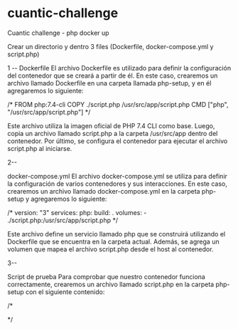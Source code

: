 # cuantic-challenge
Cuantic challenge - php docker up

Crear un directorio y dentro 3 files (Dockerfile, docker-compose.yml y script.php)


1 --
Dockerfile
El archivo Dockerfile es utilizado para definir la configuración del contenedor que se creará a partir de él. En este caso, crearemos un archivo llamado Dockerfile en una carpeta llamada php-setup, y en él agregaremos lo siguiente:

/*
FROM php:7.4-cli
COPY ./script.php /usr/src/app/script.php
CMD ["php", "/usr/src/app/script.php"]
*/

Este archivo utiliza la imagen oficial de PHP 7.4 CLI como base. Luego, copia un archivo llamado script.php a la carpeta /usr/src/app dentro del contenedor. Por último, se configura el contenedor para ejecutar el archivo script.php al iniciarse.


2--

docker-compose.yml
El archivo docker-compose.yml se utiliza para definir la configuración de varios contenedores y sus interacciones. En este caso, crearemos un archivo llamado docker-compose.yml en la carpeta php-setup y agregaremos lo siguiente:

/*
version: "3"
services:
  php:
    build: .
    volumes:
      - ./script.php:/usr/src/app/script.php
*/

Este archivo define un servicio llamado php que se construirá utilizando el Dockerfile que se encuentra en la carpeta actual. Además, se agrega un volumen que mapea el archivo script.php desde el host al contenedor.


3--

Script de prueba
Para comprobar que nuestro contenedor funciona correctamente, crearemos un archivo llamado script.php en la carpeta php-setup con el siguiente contenido:

/*
<?php
echo "La fecha actual es: " . date('Y-m-d H:i:s') . "\n";
*/

Este archivo simplemente muestra la fecha actual al ejecutarse.


4--

Levantando el contenedor
Para levantar el contenedor, simplemente necesitamos navegar a la carpeta php-setup y ejecutar el siguiente comando:

/*
docker-compose up
*/

Esto construirá la imagen del contenedor y lo iniciará. Al iniciarse, ejecutará el archivo script.php y mostrará la fecha actual.


5--

para chequearlo por consola, se puede utilizar el comando:

/*
docker logs --tail 1000 -f <id-del-contenedor>
*/
